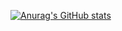 [![Anurag's GitHub stats](https://github-readme-stats.vercel.app/api?username=catarium?theme=radical)](https://github.com/anuraghazra/github-readme-stats)
